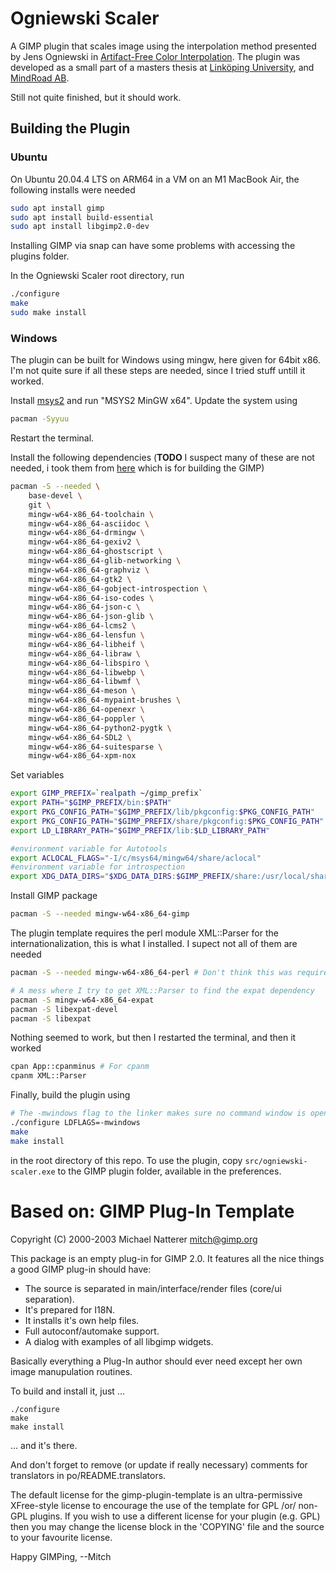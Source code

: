 # Ogniewski Scaler
A GIMP plugin that scales image using the interpolation method presented by Jens Ogniewski in [Artifact-Free Color Interpolation](https://doi.org/10.1145/2788539.2788556). The plugin was developed as a small part of a masters thesis at [Linköping University](https://liu.se/), and [MindRoad AB](https://www.mindroad.se/en-GB).

Still not quite finished, but it should work.

## Building the Plugin
### Ubuntu
On Ubuntu 20.04.4 LTS on ARM64 in a VM on an M1 MacBook Air, the following installs were needed
```bash
sudo apt install gimp
sudo apt install build-essential
sudo apt install libgimp2.0-dev
```
Installing GIMP via snap can have some problems with accessing the plugins folder.

In the Ogniewski Scaler root directory, run
```bash
./configure
make
sudo make install
```

### Windows
The plugin can be built for Windows using mingw, here given for 64bit x86. I'm not quite sure if all these steps are needed, since I tried stuff untill it worked.

Install [msys2](https://msys2.github.io/) and run "MSYS2 MinGW x64". Update the system using
```bash
pacman -Syyuu
```
Restart the terminal.

Install the following dependencies (**TODO** I suspect many of these are not needed, i took them from [here](https://wiki.gimp.org/wiki/Hacking:Building/Windows#Cross-Compiling_GIMP_under_UNIX_using_crossroad) which is for building the GIMP)
```bash
pacman -S --needed \
    base-devel \
    git \
    mingw-w64-x86_64-toolchain \
    mingw-w64-x86_64-asciidoc \
    mingw-w64-x86_64-drmingw \
    mingw-w64-x86_64-gexiv2 \
    mingw-w64-x86_64-ghostscript \
    mingw-w64-x86_64-glib-networking \
    mingw-w64-x86_64-graphviz \
    mingw-w64-x86_64-gtk2 \
    mingw-w64-x86_64-gobject-introspection \
    mingw-w64-x86_64-iso-codes \
    mingw-w64-x86_64-json-c \
    mingw-w64-x86_64-json-glib \
    mingw-w64-x86_64-lcms2 \
    mingw-w64-x86_64-lensfun \
    mingw-w64-x86_64-libheif \
    mingw-w64-x86_64-libraw \
    mingw-w64-x86_64-libspiro \
    mingw-w64-x86_64-libwebp \
    mingw-w64-x86_64-libwmf \
    mingw-w64-x86_64-meson \
    mingw-w64-x86_64-mypaint-brushes \
    mingw-w64-x86_64-openexr \
    mingw-w64-x86_64-poppler \
    mingw-w64-x86_64-python2-pygtk \
    mingw-w64-x86_64-SDL2 \
    mingw-w64-x86_64-suitesparse \
    mingw-w64-x86_64-xpm-nox
```

Set variables
```bash
export GIMP_PREFIX=`realpath ~/gimp_prefix`
export PATH="$GIMP_PREFIX/bin:$PATH"
export PKG_CONFIG_PATH="$GIMP_PREFIX/lib/pkgconfig:$PKG_CONFIG_PATH"
export PKG_CONFIG_PATH="$GIMP_PREFIX/share/pkgconfig:$PKG_CONFIG_PATH"
export LD_LIBRARY_PATH="$GIMP_PREFIX/lib:$LD_LIBRARY_PATH"

#environment variable for Autotools
export ACLOCAL_FLAGS="-I/c/msys64/mingw64/share/aclocal"
#environment variable for introspection
export XDG_DATA_DIRS="$XDG_DATA_DIRS:$GIMP_PREFIX/share:/usr/local/share/:/usr/share/:/mingw64/share/"
```

Install GIMP package
```bash
pacman -S --needed mingw-w64-x86_64-gimp
```

The plugin template requires the perl module XML::Parser for the internationalization, this is what I installed. I supect not all of them are needed
```bash
pacman -S --needed mingw-w64-x86_64-perl # Don't think this was required

# A mess where I try to get XML::Parser to find the expat dependency
pacman -S mingw-w64-x86_64-expat
pacman -S libexpat-devel
pacman -S libexpat
```
Nothing seemed to work, but then I restarted the terminal, and then it worked
```bash
cpan App::cpanminus # For cpanm
cpanm XML::Parser
```

Finally, build the plugin using
```bash
# The -mwindows flag to the linker makes sure no command window is opened
./configure LDFLAGS=-mwindows
make
make install
```
in the root directory of this repo. To use the plugin, copy `src/ogniewski-scaler.exe` to the GIMP plugin folder, available in the preferences.


Based on: GIMP Plug-In Template
=====================

Copyright (C) 2000-2003  Michael Natterer <mitch@gimp.org>


This package is an empty plug-in for GIMP 2.0. It features all the
nice things a good GIMP plug-in should have:

- The source is separated in main/interface/render files (core/ui separation).
- It's prepared for I18N.
- It installs it's own help files.
- Full autoconf/automake support.
- A dialog with examples of all libgimp widgets.

Basically everything a Plug-In author should ever need except
her own image manupulation routines.


To build and install it, just ...

	./configure
	make
	make install

 ... and it's there.

And don't forget to remove (or update if really necessary) comments
for translators in po/README.translators.

The default license for the gimp-plugin-template is an ultra-permissive
XFree-style license to encourage the use of the template for GPL /or/
non-GPL plugins.  If you wish to use a different license for your plugin
(e.g. GPL) then you may change the license block in the 'COPYING' file
and the source to your favourite license.


Happy GIMPing,
--Mitch
